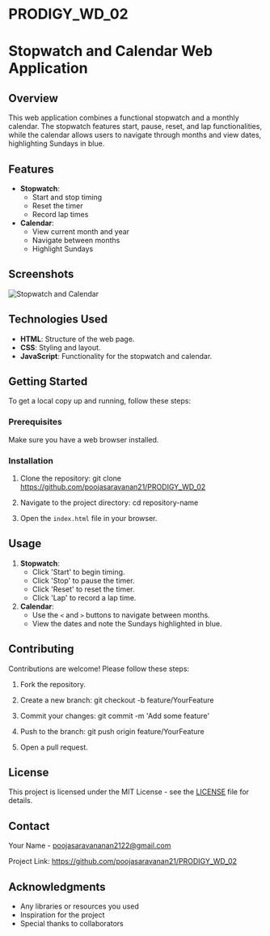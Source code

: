 # PRODIGY_WD_02
# Stopwatch and Calendar Web Application

## Overview
This web application combines a functional stopwatch and a monthly calendar. The stopwatch features start, pause, reset, and lap functionalities, while the calendar allows users to navigate through months and view dates, highlighting Sundays in blue.

## Features
- **Stopwatch**:
  - Start and stop timing
  - Reset the timer
  - Record lap times
- **Calendar**:
  - View current month and year
  - Navigate between months
  - Highlight Sundays

## Screenshots
![Stopwatch and Calendar](path/to/screenshot.png)

## Technologies Used
- **HTML**: Structure of the web page.
- **CSS**: Styling and layout.
- **JavaScript**: Functionality for the stopwatch and calendar.

## Getting Started
To get a local copy up and running, follow these steps:

### Prerequisites
Make sure you have a web browser installed.

### Installation
1. Clone the repository:
   git clone https://github.com/poojasaravanan21/PRODIGY_WD_02
2. Navigate to the project directory:
   cd repository-name
  
3. Open the `index.html` file in your browser.

## Usage
1. **Stopwatch**:
   - Click 'Start' to begin timing.
   - Click 'Stop' to pause the timer.
   - Click 'Reset' to reset the timer.
   - Click 'Lap' to record a lap time.
2. **Calendar**:
   - Use the `<` and `>` buttons to navigate between months.
   - View the dates and note the Sundays highlighted in blue.

## Contributing
Contributions are welcome! Please follow these steps:
1. Fork the repository.
2. Create a new branch:
   git checkout -b feature/YourFeature
3. Commit your changes:
   git commit -m 'Add some feature'
4. Push to the branch:
   git push origin feature/YourFeature
   
5. Open a pull request.

## License
This project is licensed under the MIT License - see the [LICENSE](LICENSE) file for details.

## Contact
Your Name - poojasaravananan2122@gmail.com

Project Link: https://github.com/poojasaravanan21/PRODIGY_WD_02

## Acknowledgments
- Any libraries or resources you used
- Inspiration for the project
- Special thanks to collaborators
